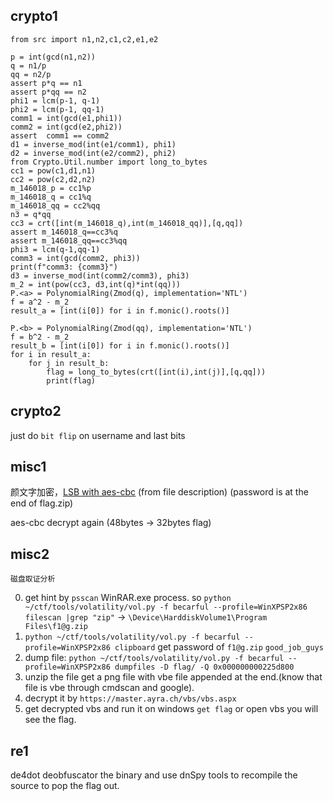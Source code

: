 ## crypto1

```sage
from src import n1,n2,c1,c2,e1,e2

p = int(gcd(n1,n2))
q = n1/p
qq = n2/p
assert p*q == n1
assert p*qq == n2
phi1 = lcm(p-1, q-1)
phi2 = lcm(p-1, qq-1)
comm1 = int(gcd(e1,phi1))
comm2 = int(gcd(e2,phi2))
assert  comm1 == comm2
d1 = inverse_mod(int(e1/comm1), phi1)
d2 = inverse_mod(int(e2/comm2), phi2)
from Crypto.Util.number import long_to_bytes
cc1 = pow(c1,d1,n1)
cc2 = pow(c2,d2,n2)
m_146018_p = cc1%p
m_146018_q = cc1%q
m_146018_qq = cc2%qq
n3 = q*qq
cc3 = crt([int(m_146018_q),int(m_146018_qq)],[q,qq])
assert m_146018_q==cc3%q
assert m_146018_qq==cc3%qq
phi3 = lcm(q-1,qq-1)
comm3 = int(gcd(comm2, phi3))
print(f"comm3: {comm3}")
d3 = inverse_mod(int(comm2/comm3), phi3)
m_2 = int(pow(cc3, d3,int(q)*int(qq)))
P.<a> = PolynomialRing(Zmod(q), implementation='NTL')
f = a^2 - m_2
result_a = [int(i[0]) for i in f.monic().roots()]

P.<b> = PolynomialRing(Zmod(qq), implementation='NTL')
f = b^2 - m_2
result_b = [int(i[0]) for i in f.monic().roots()]
for i in result_a:
    for j in result_b:
        flag = long_to_bytes(crt([int(i),int(j)],[q,qq]))
        print(flag)
```

## crypto2

just do `bit flip` on username and last bits

## misc1

颜文字加密，[LSB with aes-cbc](https://github.com/livz/cloacked-pixel/blob/master/crypt.py) (from file description) (password is at the end of flag.zip)

aes-cbc decrypt again (48bytes -> 32bytes flag)

## misc2

`磁盘取证分析`

0. get hint by `psscan`  WinRAR.exe process. so `python ~/ctf/tools/volatility/vol.py -f becarful --profile=WinXPSP2x86 filescan |grep "zip"` -> `\Device\HarddiskVolume1\Program Files\f1@g.zip` 
1. `python ~/ctf/tools/volatility/vol.py -f becarful --profile=WinXPSP2x86 clipboard`  get password of `f1@g.zip` `good_job_guys`
2. dump file: `python ~/ctf/tools/volatility/vol.py -f becarful --profile=WinXPSP2x86 dumpfiles -D flag/ -Q 0x000000000225d800`
3. unzip the file get  a png file with vbe file appended at the end.(know that file is vbe through cmdscan and google).
4. decrypt it by `https://master.ayra.ch/vbs/vbs.aspx`
5. get decrypted vbs and run it on windows `get flag` or open vbs you will see the flag.

## re1

de4dot deobfuscator the binary and use dnSpy tools to recompile the source to  pop the flag out.